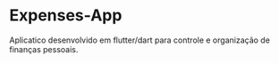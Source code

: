 # Expenses-App
 Aplicatico desenvolvido em flutter/dart para controle e organização de finanças pessoais.
